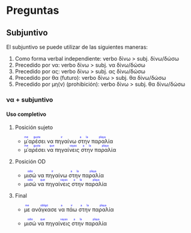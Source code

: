 # Preguntas

<style>
  rt {color:blue;}
</style>

## Subjuntivo

El subjuntivo se puede utilizar de las siguientes maneras:

1. Como forma verbal independiente: verbo δίνω > subj. δίνω/δώσω
2. Precedido por να: verbo δίνω > subj. να δίνω/δώσω
3. Precedido por ας: verbo δίνω > subj. ας δίνω/δώσω
4. Precedido por θα (futuro): verbo δίνω > subj. θα δίνω/δώσω
5. Precedido por μη(ν) (prohibición): verbo δίνω > subj. θα δίνω/δώσω

### να + subjuntivo

#### Uso completivo

1. Posición sujeto
    - <ruby>μ᾽<rt>me</rt></ruby><ruby>αρέσει<rt>gusta</rt></ruby> <ruby>να πηγαίνω<rt>ir</rt></ruby> <ruby>στην<rt>a la</rt></ruby> <ruby>παραλία<rt>playa</rt></ruby>
    - <ruby>μ᾽<rt>me</rt></ruby><ruby>αρέσει<rt>gusta</rt></ruby> <ruby>να πηγαίνεις<rt>que vayas</rt></ruby> <ruby>στην<rt>a la</rt></ruby> <ruby>παραλία<rt>playa</rt></ruby>

2. Posición OD
    - <ruby>μισώ<rt>odio</rt></ruby> <ruby>να πηγαίνω<rt>ir</rt></ruby> <ruby>στην<rt>a la</rt></ruby> <ruby>παραλία<rt>playa</rt></ruby>
    - <ruby>μισώ<rt>odio</rt></ruby> <ruby>να πηγαίνεις<rt>que vayas</rt></ruby> <ruby>στην<rt>a la</rt></ruby> <ruby>παραλία<rt>playa</rt></ruby>

3. Final
    - <ruby>με<rt>me</rt></ruby> 
<ruby>ανάγκασε<rt>obligó</rt></ruby> 
<ruby>να<rt>a</rt></ruby> 
<ruby>πάω<rt>ir</rt></ruby>
<ruby>στην<rt>a la</rt></ruby> <ruby>παραλία<rt>playa</rt></ruby>

    - <ruby>μισώ<rt>odio</rt></ruby> <ruby>να πηγαίνεις<rt>que vayas</rt></ruby> <ruby>στην<rt>a la</rt></ruby> <ruby>παραλία<rt>playa</rt></ruby>

